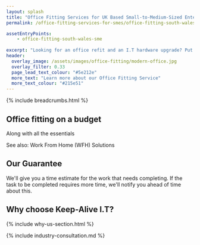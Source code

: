 ```yaml
---
layout: splash
title: "Office Fitting Services for UK Based Small-to-Medium-Sized Enterprise Businesses (SMEs)"
permalink: /office-fitting-services-for-smes/office-fitting-south-wales

assetEntryPoints:
    - office-fitting-south-wales-sme
    
excerpt: "Looking for an office refit and an I.T hardware upgrade? Put your feet up and we'll sort everything from procurement, fitting, cable management, and device patching."
header:
  overlay_image: /assets/images/office-fitting/modern-office.jpg
  overlay_filter: 0.33 
  page_lead_text_colour: "#5e212e"
  more_text: "Learn more about our Office Fitting Service"
  more_text_colour: "#215e51"
---
```


{% include breadcrumbs.html %}

## <i class="fas fa-tools page-title-icon" aria-hidden="true"></i>  Office fitting on a budget

Along with all the essentials

See also: Work From Home (WFH) Solutions

## Our Guarantee
We'll give you a time estimate for the work that needs completing. If the task to be completed requires more time, we'll notify you ahead of time about this.

## Why choose Keep-Alive I.T?
{% include why-us-section.html %}

{% include industry-consultation.md %}